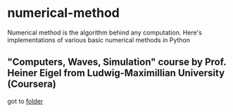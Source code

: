 # numerical-method
Numerical method is the algorithm behind any computation. Here's implementations of various basic numerical methods in Python

## "Computers, Waves, Simulation" course by Prof. Heiner Eigel from Ludwig-Maximillian University (Coursera)
got to [folder]()
